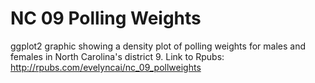 # NC 09 Polling Weights
ggplot2 graphic showing a density plot of polling weights for males and females in North Carolina's district 9.
Link to Rpubs: http://rpubs.com/evelyncai/nc_09_pollweights
